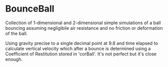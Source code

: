 # BounceBall

Collection of 1-dimensional and 2-dimensional simple simulations of a ball bouncing assuming negligibile air resistance and no friction or deformation of the ball.

Using gravity precise to a single decimal point at 9.8 and time elapsed to calculate vertical velocity which after a bounce is determined using a Coefficient of Restitution stored in 'corBall'.
It's not perfect but it's close enough.

